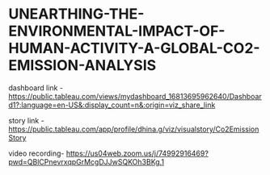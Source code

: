 # UNEARTHING-THE-ENVIRONMENTAL-IMPACT-OF-HUMAN-ACTIVITY-A-GLOBAL-CO2-EMISSION-ANALYSIS

dashboard link - https://public.tableau.com/views/mydashboard_16813695962640/Dashboard1?:language=en-US&:display_count=n&:origin=viz_share_link

story link - https://public.tableau.com/app/profile/dhina.g/viz/visualstory/Co2EmissionStory

video recording- https://us04web.zoom.us/j/74992916469?pwd=QBlCPnevrxqpGrMcgDJJwSQKOh3BKg.1
